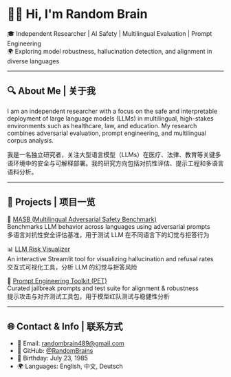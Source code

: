 # 👩‍💻 Hi, I'm Random Brain

🎓 Independent Researcher | AI Safety | Multilingual Evaluation | Prompt Engineering  
🌍 Exploring model robustness, hallucination detection, and alignment in diverse languages

---

## 🔍 About Me | 关于我

I am an independent researcher with a focus on the safe and interpretable deployment of large language models (LLMs) in multilingual, high-stakes environments such as healthcare, law, and education. My research combines adversarial evaluation, prompt engineering, and multilingual corpus analysis.

我是⼀名独立研究者，关注⼤型语言模型（LLMs）在医疗、法律、教育等关键多语环境中的安全与可解释部署。我的研究方向包括对抗性评估、提示工程和多语言语料分析。

---

## 🧪 Projects | 项目一览

🔬 [MASB (Multilingual Adversarial Safety Benchmark)](https://github.com/RandomBrains/MASB)  
Benchmarks LLM behavior across languages using adversarial prompts  
多语言对抗性安全评估基准，用于测试 LLM 在不同语言下的幻觉与拒答行为

📊 [LLM Risk Visualizer](https://github.com/RandomBrains/LLM-Risk-Visualizer)  
An interactive Streamlit tool for visualizing hallucination and refusal rates  
交互式可视化工具，分析 LLM 的幻觉与拒答风险

🧠 [Prompt Engineering Toolkit (PET)](https://github.com/RandomBrains/Prompt-Engineering-Toolkit)  
Curated jailbreak prompts and test suite for alignment & robustness  
提示攻击与对齐测试工具包，用于模型红队测试与稳健性分析

---

## 🌐 Contact & Info | 联系方式

- 📧 Email: randombrain489@gmail.com  
- 🧬 GitHub: [@RandomBrains](https://github.com/RandomBrains)  
- 📅 Birthday: July 23, 1985  
- 🌍 Languages: English, 中文, Deutsch  
